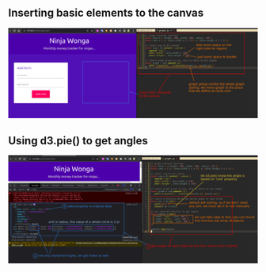 ## **Inserting basic elements to the canvas**

![insert basic elements to canvas](./pic/01.png) 

## **Using d3.pie() to get angles**

![using d3.pie to get angles](./pic/02.png) 
